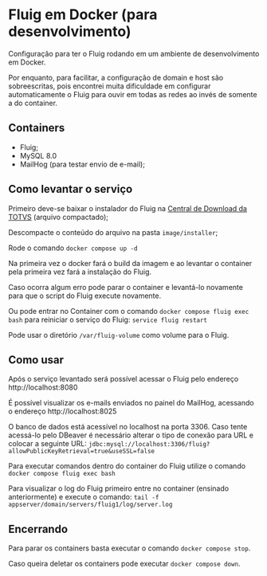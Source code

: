 # Fluig em Docker (para desenvolvimento)

Configuração para ter o Fluig rodando em um ambiente de desenvolvimento em Docker.

Por enquanto, para facilitar, a configuração de domain e host são sobreescritas, pois encontrei
muita dificuldade em configurar automaticamente o Fluig para ouvir em todas as redes ao invés
de somente a do container.

## Containers

- Fluig;
- MySQL 8.0
- MailHog (para testar envio de e-mail);

## Como levantar o serviço

Primeiro deve-se baixar o instalador do Fluig na [Central de Download da TOTVS](https://suporte.totvs.com/portal/p/10098/suporte-fluig-download#000035/FLUIG%201.8/Fluig/) (arquivo compactado);

Descompacte o conteúdo do arquivo na pasta `image/installer`;

Rode o comando `docker compose up -d`

Na primeira vez o docker fará o build da imagem e ao levantar o container
pela primeira vez fará a instalação do Fluig.

Caso ocorra algum erro pode parar o container e levantá-lo novamente para
que o script do Fluig execute novamente.

Ou pode entrar no Container com o comando `docker compose fluig exec bash`
para reiniciar o serviço do Fluig: `service fluig restart`

Pode usar o diretório `/var/fluig-volume` como volume para o Fluig.

## Como usar

Após o serviço levantado será possível acessar o Fluig pelo endereço http://localhost:8080

É possível visualizar os e-mails enviados no painel do MailHog, acessando o endereço http://localhost:8025

O banco de dados está acessível no localhost na porta 3306. Caso tente acessá-lo
pelo DBeaver é necessário alterar o tipo de conexão para URL e colocar a seguinte URL:
`jdbc:mysql://localhost:3306/fluig?allowPublicKeyRetrieval=true&useSSL=false`

Para executar comandos dentro do container do Fluig utilize o comando
`docker compose fluig exec bash`

Para visualizar o log do Fluig primeiro entre no container (ensinado anteriormente) e execute o comando:
`tail -f appserver/domain/servers/fluig1/log/server.log`

## Encerrando

Para parar os containers basta executar o comando `docker compose stop`.

Caso queira deletar os containers pode executar `docker compose down`.
